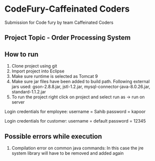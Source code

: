 # CodeFury-Caffeinated Coders

Submission for Code fury by team Caffeinated Coders

## Project Topic - Order Processing System

## How to run

1) Clone project using git
2) Import project into Eclipse
3) Make sure runtime is selected as Tomcat 9
4) Make sure jar files have been added to build path. Following external jars used: gson-2.8.8.jar, jstl-1.2.jar, mysql-connector-java-8.0.26.jar, standard-1.1.2.jar
5) To run the project right click on project and select run as -> run on server

Login credentials for employee:
username = Sahib
password = kapoor

Login credentials for customer:
username = default
password = 12345

## Possible errors while execution

1) Compilation error on common java commands: In this case the jre system library will have to be removed and added again
